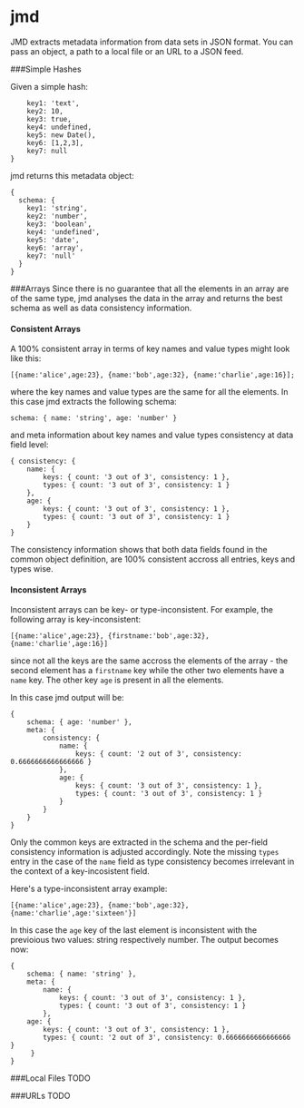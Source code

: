 # jmd

JMD extracts metadata information from data sets in JSON format. You can pass an object, a path to a local file or an URL to a JSON feed. 

###Simple Hashes

Given a simple hash: 

```{
	key1: 'text',
	key2: 10,
	key3: true,
	key4: undefined,
	key5: new Date(),
	key6: [1,2,3],
	key7: null
}
```

jmd returns this metadata object:

```
{
  schema: {
	key1: 'string',
    key2: 'number',
    key3: 'boolean',
    key4: 'undefined',
    key5: 'date',
    key6: 'array',
    key7: 'null'
  }
}
```

###Arrays
Since there is no guarantee that all the elements in an array are of the same type, jmd analyses the data in the array and returns the best schema as well as data consistency information.

#### Consistent Arrays
A 100% consistent array in terms of key names and value types might look like this:

`[{name:'alice',age:23}, {name:'bob',age:32}, {name:'charlie',age:16}];`

where the key names and value types are the same for all the elements. In this case jmd extracts the following schema:

```
schema: { name: 'string', age: 'number' }
```

and meta information about key names and value types consistency at data field level:

```
{ consistency: {
	name: { 
		keys: { count: '3 out of 3', consistency: 1 },
     	types: { count: '3 out of 3', consistency: 1 }
	},
	age: {
		keys: { count: '3 out of 3', consistency: 1 },
		types: { count: '3 out of 3', consistency: 1 }
	}
}
``` 

The consistency information shows that both data fields found in the common object definition, are 100% consistent accross all entries, keys and types wise.

#### Inconsistent Arrays

Inconsistent arrays can be key- or type-inconsistent.
For example, the following array is key-inconsistent:

`[{name:'alice',age:23}, {firstname:'bob',age:32}, {name:'charlie',age:16}]`

since not all the keys are the same accross the elements of the array - the second element has a `firstname` key while the other two elements have a `name` key. The other key `age` is present in all the elements.

In this case jmd output will be:

```
{
	schema: { age: 'number' },
	meta: {
		consistency: {
			name: {
				keys: { count: '2 out of 3', consistency: 0.6666666666666666 }
			},
  			age: {
  				keys: { count: '3 out of 3', consistency: 1 },
  				types: { count: '3 out of 3', consistency: 1 }
  			}
  		}
	}
}
```

Only the common keys are extracted in the schema and the per-field consistency information is adjusted accordingly. Note the missing `types` entry in the case of the `name` field as type consistency becomes irrelevant in the context of a key-incosistent field.

Here's a type-inconsistent array example:

`[{name:'alice',age:23}, {name:'bob',age:32}, {name:'charlie',age:'sixteen'}]`

In this case the `age` key of the last element is inconsistent with the previoious two values: string respectively number. The output becomes now: 

```
{
    schema: { name: 'string' },
    meta: {
        name: {
            keys: { count: '3 out of 3', consistency: 1 },
            types: { count: '3 out of 3', consistency: 1 }
        },
    age: {
        keys: { count: '3 out of 3', consistency: 1 },
        types: { count: '2 out of 3', consistency: 0.6666666666666666 }
     }
}
```

###Local Files
TODO

###URLs
TODO

